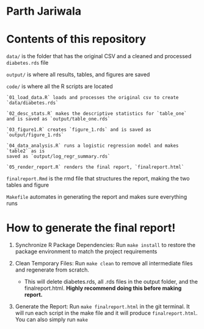 # Parth Jariwala

# **Contents of this repository**

`data/` is the folder that has the original CSV and a cleaned and 
processed `diabetes.rds` file

`output/` is where all results, tables, and figures are saved

`code/` is where all the R scripts are located

	`01_load_data.R` loads and processes the original csv to create 
	`data/diabetes.rds`
	
	`02_desc_stats.R` makes the descriptive statistics for `table_one`
	and is saved as `output/table_one.rds`
	
	`03_figure1.R` creates `figure_1.rds` and is saved as `output/figure_1.rds`
	
	`04_data_analysis.R` runs a logistic regression model and makes `table2` as is
	saved as `output/log_regr_summary.rds`
	
	`05_render_report.R` renders the final report, `finalreport.html`

`finalreport.Rmd` is the rmd file that structures the report, making the two
tables and figure

`Makefile` automates in generating the report and makes sure everything runs


# **How to generate the final report!**

 1. Synchronize R Package Dependencies: 
	Run `make install` to restore the	package environment 
	to match the project requirements
	
 2. Clean Temporary Files: 
  Run `make clean` to remove all intermediate files and regenerate from scratch.
	 - This will delete diabetes.rds, all .rds files in the output folder, and the
	 finalreport.html. **Highly recommend doing this before making report.**

 3. Generate the Report:
	Run `make finalreport.html` in the git terminal. It will run each script in 
	the make file and it will produce `finalreport.html`. You can also simply run
	`make`




